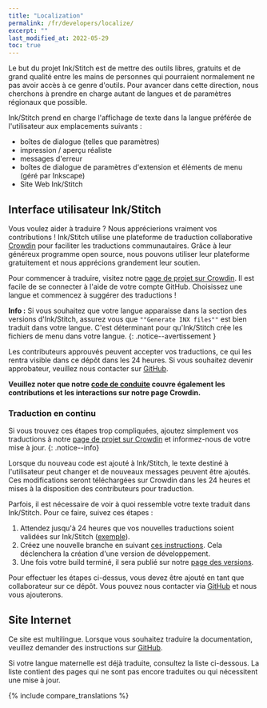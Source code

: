 ```yaml
---
title: "Localization"
permalink: /fr/developers/localize/
excerpt: ""
last_modified_at: 2022-05-29
toc: true
---
```


Le but du projet Ink/Stitch est de mettre des outils libres, gratuits et de grand qualité entre les mains de personnes qui pourraient normalement ne pas avoir accès à ce genre d'outils. Pour avancer dans cette direction, nous cherchons à prendre en charge autant de langues et de paramètres régionaux que possible.

Ink/Stitch prend en charge l'affichage de texte dans la langue préférée de l'utilisateur aux emplacements suivants :
  * boîtes de dialogue (telles que paramètres)
  * impression / aperçu réaliste
  * messages d'erreur
  * boîtes de dialogue de paramètres d'extension et éléments de menu (géré par Inkscape)
  * Site Web Ink/Stitch

## Interface utilisateur Ink/Stitch

Vous voulez aider à traduire ? Nous apprécierions vraiment vos contributions ! Ink/Stitch utilise une plateforme de traduction collaborative [Crowdin](http://crowdin.com) pour faciliter les traductions communautaires. Grâce à leur généreux programme open source, nous pouvons utiliser leur plateforme gratuitement et nous apprécions grandement leur soutien.

Pour commencer à traduire, visitez notre [page de projet sur Crowdin](https://translate.inkstitch.org). Il est facile de se connecter à l'aide de votre compte GitHub. Choisissez une langue et commencez à suggérer des traductions !

**Info :** Si vous souhaitez que votre langue apparaisse dans la section des versions d'Ink/Stitch, assurez vous que   `""Generate INX files""` est bien traduit dans votre langue. C'est déterminant  pour qu'Ink/Stitch crée les fichiers de menu dans votre langue.
{: .notice--avertissement }

Les contributeurs approuvés peuvent accepter vos traductions, ce qui les rentra visible dans ce dépôt dans les 24 heures. Si vous souhaitez devenir approbateur, veuillez nous contacter sur [GitHub](https://github.com/inkstitch/inkstitch/issues).


**Veuillez noter que notre [code de conduite](https://github.com/inkstitch/inkstitch/blob/main/CODE_OF_CONDUCT.md) couvre également les contributions et les interactions sur notre page Crowdin.**

### Traduction en continu

Si vous trouvez ces étapes trop compliquées, ajoutez simplement vos traductions à notre [page de projet sur Crowdin](https://crowdin.com/project/inkstitch) et informez-nous de votre mise à jour.
{: .notice--info}

Lorsque du nouveau code est ajouté à Ink/Stitch, le texte destiné à l'utilisateur peut changer et de nouveaux messages peuvent être ajoutés. Ces modifications seront téléchargées sur Crowdin dans les 24 heures et mises à la disposition des contributeurs pour traduction.

Parfois, il est nécessaire de voir à quoi ressemble votre texte traduit dans Ink/Stitch. Pour ce faire, suivez ces étapes :

1. Attendez jusqu'à 24 heures que vos nouvelles traductions soient validées sur Ink/Stitch ([exemple](https://github.com/inkstitch/inkstitch/commit/96c319f870f7da5370ac4f3378f2cf6de0e0ccde)).
2. Créez une nouvelle branche en suivant [ces instructions](https://help.github.com/articles/creating-and-deleting-branches-within-your-repository/). Cela déclenchera la création d'une version de développement.
3. Une fois votre build terminé, il sera publié sur notre [page des versions](https://github.com/inkstitch/inkstitch/releases).

Pour effectuer les étapes ci-dessus, vous devez être ajouté en tant que collaborateur sur ce dépôt. Vous pouvez nous contacter via [GitHub](https://github.com/inkstitch/inkstitch/issues) et nous vous ajouterons.

## Site Internet

Ce site est multilingue. Lorsque vous souhaitez traduire la documentation, veuillez demander des instructions sur [GitHub](https://github.com/inkstitch/inkstitch/issues).

Si votre langue maternelle est déjà traduite, consultez la liste ci-dessous. La liste contient des pages qui ne sont pas encore traduites ou qui nécessitent une mise à jour.


{% include compare_translations %}
